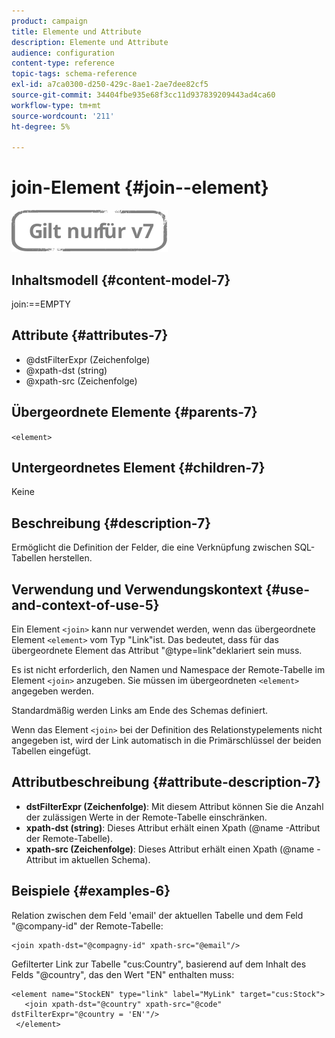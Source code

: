 ```yaml
---
product: campaign
title: Elemente und Attribute
description: Elemente und Attribute
audience: configuration
content-type: reference
topic-tags: schema-reference
exl-id: a7ca0300-d250-429c-8ae1-2ae7dee82cf5
source-git-commit: 34404fbe935e68f3cc11d937839209443ad4ca60
workflow-type: tm+mt
source-wordcount: '211'
ht-degree: 5%

---
```


# join-Element {#join--element}

![](../../../assets/v7-only.svg)

## Inhaltsmodell {#content-model-7}

join:==EMPTY

## Attribute {#attributes-7}

* @dstFilterExpr (Zeichenfolge)
* @xpath-dst (string)
* @xpath-src (Zeichenfolge)

## Übergeordnete Elemente {#parents-7}

`<element>`

## Untergeordnetes Element {#children-7}

Keine

## Beschreibung {#description-7}

Ermöglicht die Definition der Felder, die eine Verknüpfung zwischen SQL-Tabellen herstellen.

## Verwendung und Verwendungskontext {#use-and-context-of-use-5}

Ein Element `<join>` kann nur verwendet werden, wenn das übergeordnete Element `<element>` vom Typ &quot;Link&quot;ist. Das bedeutet, dass für das übergeordnete Element das Attribut &quot;@type=link&quot;deklariert sein muss.

Es ist nicht erforderlich, den Namen und Namespace der Remote-Tabelle im Element `<join>` anzugeben. Sie müssen im übergeordneten `<element>` angegeben werden.

Standardmäßig werden Links am Ende des Schemas definiert.

Wenn das Element `<join>` bei der Definition des Relationstypelements nicht angegeben ist, wird der Link automatisch in die Primärschlüssel der beiden Tabellen eingefügt.

## Attributbeschreibung {#attribute-description-7}

* **dstFilterExpr (Zeichenfolge)**: Mit diesem Attribut können Sie die Anzahl der zulässigen Werte in der Remote-Tabelle einschränken.
* **xpath-dst (string)**: Dieses Attribut erhält einen Xpath (@name -Attribut der Remote-Tabelle).
* **xpath-src (Zeichenfolge)**: Dieses Attribut erhält einen Xpath (@name -Attribut im aktuellen Schema).

## Beispiele {#examples-6}

Relation zwischen dem Feld &#39;email&#39; der aktuellen Tabelle und dem Feld &quot;@company-id&quot; der Remote-Tabelle:

```
<join xpath-dst="@compagny-id" xpath-src="@email"/>
```

Gefilterter Link zur Tabelle &quot;cus:Country&quot;, basierend auf dem Inhalt des Felds &quot;@country&quot;, das den Wert &quot;EN&quot; enthalten muss:

```
<element name="StockEN" type="link" label="MyLink" target="cus:Stock">
   <join xpath-dst="@country" xpath-src="@code" dstFilterExpr="@country = 'EN'"/>
 </element>
```
